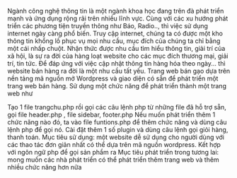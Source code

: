 Ngành công nghệ thông tin là một ngành khoa học đang trên đà phát triển mạnh và ứng dụng rộng rãi trên nhiều lĩnh vực.
Cùng với các xu hướng phát triển các phương tiện truyền thông như Báo, Radio.., thì việc sử dụng internet ngày càng phổ biến.
Truy cập internet, chúng ta có được một kho thông tin khổng lồ phục vụ mọi nhu cầu, mục đích của chúng ta chỉ bằng một cái nhấp chuột. 
Nhận thức được nhu cầu tìm hiểu thông tin, giải trí của xã hội, là sự ra đời của hàng loạt website cho các mục đích thương mại, giải trí, tin tức. Để đáp ứng với việc cập nhật thông tin hàng hóa theo ngày...
thì website bán hàng ra đời là một nhu cầu tất yếu. 
Trang web bán gạo dựa trên nền tảng mã nguồn mở Wordpress và giao diện có sẵn để phát triển một trang web bán hàng.
Sử dụng một chức năng để phát triển thành một trang web như

Tạo 1 file trangchu.php rồi gọi các câu lệnh php từ những file đã hỗ trợ sẵn, gọi file header.php , file sidebar, footer.php
Nếu muốn phát triển thêm 1 chức năng nào đó, ta vào file funtions.php để thêm chức năng và dùng câu lệnh php để gọi nó.
Cài đặt thêm 1 số plugin và dùng câu lệnh gọi giỏi hàng, thanh toán.
Mục tiêu sử dụng: một website dễ sử dụng cho người dùng với các thao tác đơn giản nhất có thể dựa trên mã nguồn wordpress.
Kết hợp với ngôn ngữ php để gọi sản phẩm ra Mục tiêu phát triển trong tương lai: mong muốn các nhà phát triển có thể phát triển thêm trang web và thêm nhiều chức năng hơn nữa
